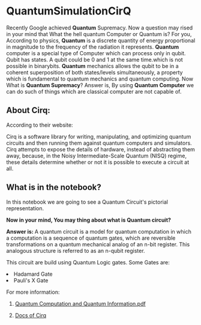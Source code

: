 # QuantumSimulationCirQ

Recently Google achieved <Strong>Quantum</Strong> Supremacy. Now a question may rised in your mind that What the hell quantum Computer or Quantum is?
For you, According to physics, <strong>Quantum</strong> is a discrete quantity of energy proportional in magnitude to the frequency of the radiation it represents.
<strong>Quantum</strong> computer is a special type of Computer which can process only in qubit. Qubit has states. A qubit could be 0 and 1 at the same time.which is not possible in binarybits.
<strong>Quantum</strong> mechanics allows the qubit to be in a coherent superposition of both states/levels simultaneously, a property which is fundamental to quantum mechanics and quantum computing.
Now What is <strong>Quantum Supremacy</strong>? Answer is, By using <strong>Quantum Computer</strong> we can do such of things which are classical computer are not capable of. 

## About Cirq:

According to their website:

Cirq is a software library for writing, manipulating, and optimizing quantum circuits and then running them against quantum computers and simulators. Cirq attempts to expose the details of hardware, instead of abstracting them away, because, in the Noisy Intermediate-Scale Quantum (NISQ) regime, these details determine whether or not it is possible to execute a circuit at all.

## What is in the notebook?


In this notebook we are going to see a Quantum Circuit's pictorial representation.

<strong>Now in your mind, You may thing about what is Quantum circuit?</strong>

<strong>Answer is: </strong> A quantum circuit is a model for quantum computation in which a computation is a sequence of quantum gates, which are reversible transformations on a quantum mechanical analog of an n-bit register. This analogous structure is referred to as an n-qubit register.

This circuit are build using Quantum Logic gates. Some Gates are:
<li>Hadamard Gate</li>

<li>Pauli's X Gate</li>


For more information:
1. [Quantum Computation and Quantum Information.pdf](https://github.com/muntakim1/QuantumSimulationCirQ/blob/master/Quantum%20Computation%20and%20Quantum%20Information.pdf)

2. [Docs of Cirq](https://cirq.readthedocs.io/en/stable/)

